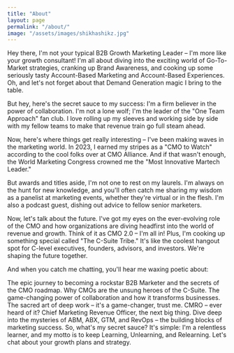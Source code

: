 ```yaml
---
title: "About"
layout: page
permalink: "/about/"
image: "/assets/images/shikhashikz.jpg"
---
```


Hey there, I'm not your typical B2B Growth Marketing Leader – I'm more like your growth consultant! I'm all about diving into the exciting world of Go-To-Market strategies, cranking up Brand Awareness, and cooking up some seriously tasty Account-Based Marketing and Account-Based Experiences. Oh, and let's not forget about that Demand Generation magic I bring to the table.

But hey, here's the secret sauce to my success: I'm a firm believer in the power of collaboration. I'm not a lone wolf; I'm the leader of the "One Team Approach" fan club. I love rolling up my sleeves and working side by side with my fellow teams to make that revenue train go full steam ahead.

Now, here's where things get really interesting – I've been making waves in the marketing world. In 2023, I earned my stripes as a "CMO to Watch" according to the cool folks over at CMO Alliance. And if that wasn't enough, the World Marketing Congress crowned me the "Most Innovative Martech Leader."

But awards and titles aside, I'm not one to rest on my laurels. I'm always on the hunt for new knowledge, and you'll often catch me sharing my wisdom as a panelist at marketing events, whether they're virtual or in the flesh. I'm also a podcast guest, dishing out advice to fellow senior marketers.

Now, let's talk about the future. I've got my eyes on the ever-evolving role of the CMO and how organizations are diving headfirst into the world of revenue and growth. Think of it as CMO 2.0 – I'm all in! Plus, I'm cooking up something special called "The C-Suite Tribe." It's like the coolest hangout spot for C-level executives, founders, advisors, and investors. We're shaping the future together.

And when you catch me chatting, you'll hear me waxing poetic about:

The epic journey to becoming a rockstar B2B Marketer and the secrets of the CMO roadmap.
Why CMOs are the unsung heroes of the C-Suite.
The game-changing power of collaboration and how it transforms businesses.
The sacred art of deep work – it's a game-changer, trust me.
CMRO – ever heard of it? Chief Marketing Revenue Officer, the next big thing.
Dive deep into the mysteries of ABM, ABX, GTM, and RevOps – the building blocks of marketing success.
So, what's my secret sauce? It's simple: I'm a relentless learner, and my motto is to keep Learning, Unlearning, and Relearning.
Let's chat about your growth plans and strategy.
